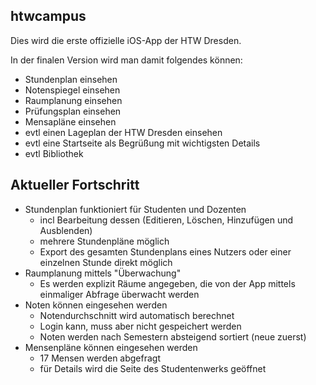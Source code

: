 ## htwcampus
Dies wird die erste offizielle iOS-App der HTW Dresden.

In der finalen Version wird man damit folgendes können:

- Stundenplan einsehen
- Notenspiegel einsehen
- Raumplanung einsehen
- Prüfungsplan einsehen
- Mensapläne einsehen
- evtl einen Lageplan der HTW Dresden einsehen
- evtl eine Startseite als Begrüßung mit wichtigsten Details
- evtl Bibliothek

## Aktueller Fortschritt

- Stundenplan funktioniert für Studenten und Dozenten
	- incl Bearbeitung dessen (Editieren, Löschen, Hinzufügen und Ausblenden)
	- mehrere Stundenpläne möglich
	- Export des gesamten Stundenplans eines Nutzers oder einer einzelnen Stunde direkt möglich
- Raumplanung mittels "Überwachung"
	- Es werden explizit Räume angegeben, die von der App mittels einmaliger Abfrage überwacht werden
- Noten können eingesehen werden
	- Notendurchschnitt wird automatisch berechnet
	- Login kann, muss aber nicht gespeichert werden
	- Noten werden nach Semestern absteigend sortiert (neue zuerst)
- Mensenpläne können eingesehen werden
	- 17 Mensen werden abgefragt
	- für Details wird die Seite des Studentenwerks geöffnet
